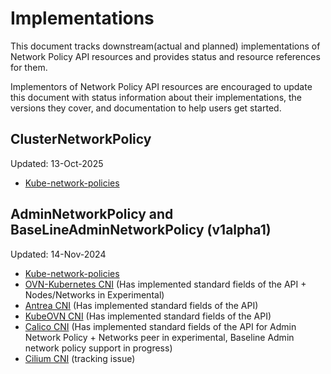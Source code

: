 # Implementations

This document tracks downstream(actual and planned) implementations of
Network Policy API resources and provides status and resource references for them.

Implementors of Network Policy API resources are encouraged to update this document with status information about their
implementations, the versions they cover, and documentation to help users get started.

## ClusterNetworkPolicy

Updated: 13-Oct-2025

- [Kube-network-policies](https://github.com/kubernetes-sigs/kube-network-policies)

## AdminNetworkPolicy and BaseLineAdminNetworkPolicy (v1alpha1)

Updated: 14-Nov-2024

- [Kube-network-policies](https://github.com/kubernetes-sigs/kube-network-policies/tree/v0.8.1)
- [OVN-Kubernetes CNI](https://github.com/ovn-org/ovn-kubernetes/) (Has implemented standard fields of the API + Nodes/Networks in Experimental)
- [Antrea CNI](https://github.com/antrea-io/antrea/) (Has implemented standard fields of the API)
- [KubeOVN CNI](https://github.com/kubeovn/kube-ovn) (Has implemented standard fields of the API)
- [Calico CNI](https://github.com/projectcalico/calico/issues/7578) (Has implemented standard fields of the API for Admin Network Policy + Networks peer in experimental, Baseline Admin network policy support in progress)
- [Cilium CNI](https://github.com/cilium/cilium/issues/23380) (tracking issue)
